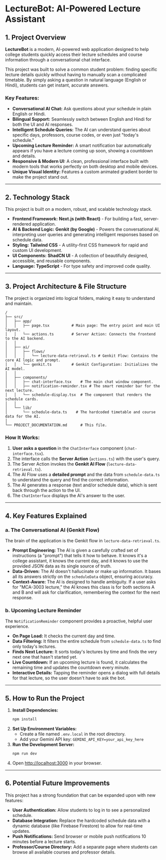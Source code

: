 
# LectureBot: AI-Powered Lecture Assistant

## 1. Project Overview

**LectureBot** is a modern, AI-powered web application designed to help college students quickly access their lecture schedules and course information through a conversational chat interface.

This project was built to solve a common student problem: finding specific lecture details quickly without having to manually scan a complicated timetable. By simply asking a question in natural language (English or Hindi), students can get instant, accurate answers.

### Key Features:

*   **Conversational AI Chat:** Ask questions about your schedule in plain English or Hindi.
*   **Bilingual Support:** Seamlessly switch between English and Hindi for both the UI and AI responses.
*   **Intelligent Schedule Queries:** The AI can understand queries about specific days, professors, course codes, or even just "today's schedule."
*   **Upcoming Lecture Reminder:** A smart notification bar automatically appears if you have a lecture coming up soon, showing a countdown and details.
*   **Responsive & Modern UI:** A clean, professional interface built with modern tools that works perfectly on both desktop and mobile devices.
*   **Unique Visual Identity:** Features a custom animated gradient border to make the project stand out.

---

## 2. Technology Stack

This project is built on a modern, robust, and scalable technology stack.

*   **Frontend Framework:** **Next.js (with React)** - For building a fast, server-rendered application.
*   **AI & Backend Logic:** **Genkit (by Google)** - Powers the conversational AI, interpreting user queries and generating intelligent responses based on schedule data.
*   **Styling:** **Tailwind CSS** - A utility-first CSS framework for rapid and custom UI development.
*   **UI Components:** **ShadCN UI** - A collection of beautifully designed, accessible, and reusable components.
*   **Language:** **TypeScript** - For type safety and improved code quality.

---

## 3. Project Architecture & File Structure

The project is organized into logical folders, making it easy to understand and maintain.

```
/
├── src/
│   ├── app/
│   │   ├── page.tsx          # Main page: The entry point and main UI layout.
│   │   └── actions.ts        # Server Action: Connects the frontend to the AI backend.
│   │
│   ├── ai/
│   │   ├── flows/
│   │   │   └── lecture-data-retrieval.ts # Genkit Flow: Contains the core AI logic and prompt.
│   │   └── genkit.ts         # Genkit Configuration: Initializes the AI model.
│   │
│   ├── components/
│   │   ├── chat-interface.tsx    # The main chat window component.
│   │   ├── notification-reminder.tsx # The smart reminder bar for the next lecture.
│   │   └── schedule-display.tsx  # The component that renders the schedule cards.
│   │
│   └── lib/
│       └── schedule-data.ts    # The hardcoded timetable and course data for the AI.
│
└── PROJECT_DOCUMENTATION.md      # This file.
```

### How It Works:

1.  **User asks a question** in the `ChatInterface` component (`chat-interface.tsx`).
2.  The interface calls the **Server Action** (`actions.ts`) with the user's query.
3.  The Server Action invokes the **Genkit AI Flow** (`lecture-data-retrieval.ts`).
4.  The AI Flow uses a **detailed prompt** and the data from `schedule-data.ts` to understand the query and find the correct information.
5.  The AI generates a response (text and/or schedule data), which is sent back through the action to the UI.
6.  The `ChatInterface` displays the AI's answer to the user.

---

## 4. Key Features Explained

### a. The Conversational AI (Genkit Flow)

The brain of the application is the Genkit flow in `lecture-data-retrieval.ts`.

*   **Prompt Engineering:** The AI is given a carefully crafted set of instructions (a "prompt") that tells it how to behave. It knows it's a college assistant, it knows the current day, and it knows to use the provided JSON data as its single source of truth.
*   **Data-Driven:** The AI doesn't hallucinate or make up information. It bases all its answers strictly on the `scheduleData` object, ensuring accuracy.
*   **Context-Aware:** The AI is designed to handle ambiguity. If a user asks for "MCA-3003 lecture," the AI knows this class is for both sections A and B and will ask for clarification, remembering the context for the next response.

### b. Upcoming Lecture Reminder

The `NotificationReminder` component provides a proactive, helpful user experience.

*   **On Page Load:** It checks the current day and time.
*   **Data Filtering:** It filters the entire schedule from `schedule-data.ts` to find only today's lectures.
*   **Finds Next Lecture:** It sorts today's lectures by time and finds the very next one that hasn't started yet.
*   **Live Countdown:** If an upcoming lecture is found, it calculates the remaining time and updates the countdown every minute.
*   **Interactive Details:** Tapping the reminder opens a dialog with full details for that lecture, so the user doesn't have to ask the bot.

---

## 5. How to Run the Project

1.  **Install Dependencies:**
    ```bash
    npm install
    ```
2.  **Set Up Environment Variables:**
    *   Create a file named `.env.local` in the root directory.
    *   Add your Gemini API key: `GEMINI_API_KEY=your_api_key_here`
3.  **Run the Development Server:**
    ```bash
    npm run dev
    ```
4.  Open [http://localhost:3000](http://localhost:3000) in your browser.

---

## 6. Potential Future Improvements

This project has a strong foundation that can be expanded upon with new features:

*   **User Authentication:** Allow students to log in to see a personalized schedule.
*   **Database Integration:** Replace the hardcoded schedule data with a dynamic database (like Firebase Firestore) to allow for real-time updates.
*   **Push Notifications:** Send browser or mobile push notifications 10 minutes before a lecture starts.
*   **Professor/Course Directory:** Add a separate page where students can browse all available courses and professor details.

